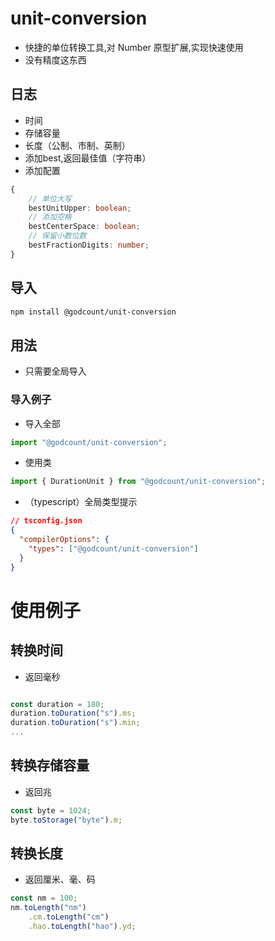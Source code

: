 # unit-conversion

- 快捷的单位转换工具,对 Number 原型扩展,实现快速使用
- 没有精度这东西

## 日志

- 时间
- 存储容量
- 长度（公制、市制、英制）
- 添加best,返回最佳值（字符串）
- 添加配置
```typescript
{
    // 单位大写
    bestUnitUpper: boolean;
    // 添加空格
    bestCenterSpace: boolean;
    // 保留小数位数
    bestFractionDigits: number;
}
```

## 导入

```bash
npm install @godcount/unit-conversion
```

## 用法

- 只需要全局导入

### 导入例子

- 导入全部

```js
import "@godcount/unit-conversion";
```

- 使用类

```js
import { DurationUnit } from "@godcount/unit-conversion";
```

- （typescript）全局类型提示

```json
// tsconfig.json
{
  "compilerOptions": {
    "types": ["@godcount/unit-conversion"]
  }
}
```

# 使用例子

## 转换时间

- 返回毫秒

```js

const duration = 180;
duration.toDuration("s").ms;
duration.toDuration("s").min;
...
```

## 转换存储容量

- 返回兆

```js
const byte = 1024;
byte.toStorage("byte").m;
```

## 转换长度

- 返回厘米、毫、码

```js
const nm = 100;
nm.toLength("nm")
    .cm.toLength("cm")
    .hao.toLength("hao").yd;
```
